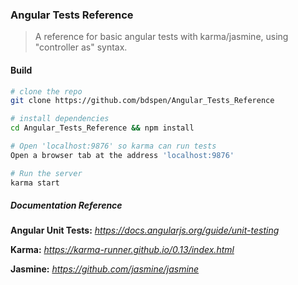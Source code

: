 ### Angular Tests Reference
> A reference for basic angular tests with karma/jasmine, using "controller as" syntax.

#### Build
``` bash
# clone the repo
git clone https://github.com/bdspen/Angular_Tests_Reference

# install dependencies
cd Angular_Tests_Reference && npm install

# Open 'localhost:9876' so karma can run tests
Open a browser tab at the address 'localhost:9876'

# Run the server
karma start
```

##### Documentation Reference

**Angular Unit Tests:**  _https://docs.angularjs.org/guide/unit-testing_

**Karma:** _https://karma-runner.github.io/0.13/index.html_

**Jasmine:** _https://github.com/jasmine/jasmine_
